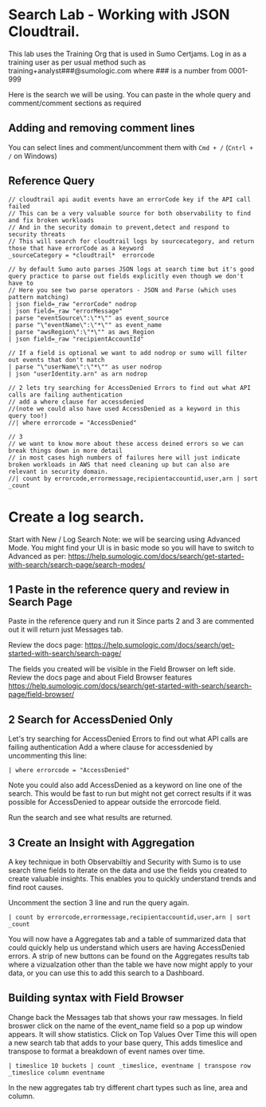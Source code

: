 # Search Lab - Working with JSON Cloudtrail.
This lab uses the Training Org that is used in Sumo Certjams.
Log in as a training user as per usual method such as training+analyst###@sumologic.com where ### is a number from 0001-999


Here is the search we will be using. 
You can paste in the whole query and comment/comment sections as required

## Adding and removing comment lines
You can select lines and comment/uncomment them with ```Cmd + /``` (```Cntrl + /``` on Windows)

## Reference Query
```
// cloudtrail api audit events have an errorCode key if the API call failed
// This can be a very valuable source for both observability to find and fix broken workloads
// And in the security domain to prevent,detect and respond to security threats
// This will search for cloudtrail logs by sourcecategory, and return those that have errorCode as a keyword
_sourceCategory = *cloudtrail*  errorcode

// by default Sumo auto parses JSON logs at search time but it's good query practice to parse out fields explicitly even though we don't have to
// Here you see two parse operators - JSON and Parse (which uses pattern matching)
| json field=_raw "errorCode" nodrop
| json field=_raw "errorMessage"
| parse "eventSource\":\"*\"" as event_source 
| parse "\"eventName\":\"*\"" as event_name 
| parse "awsRegion\":\"*\"" as aws_Region 
| json field=_raw "recipientAccountId"

// If a field is optional we want to add nodrop or sumo will filter out events that don't match
| parse "\"userName\":\"*\"" as user nodrop
| json "userIdentity.arn" as arn nodrop

// 2 lets try searching for AccessDenied Errors to find out what API calls are failing authentication
// add a where clause for accessdenied 
//(note we could also have used AccessDenied as a keyword in this query too!)
//| where errorcode = "AccessDenied"

// 3
// we want to know more about these access deined errors so we can break things down in more detail
// in most cases high numbers of failures here will just indicate broken workloads in AWS that need cleaning up but can also are relevant in security domain.
//| count by errorcode,errormessage,recipientaccountid,user,arn | sort _count
```

# Create a log search.
Start with New / Log Search
Note: we will be searcing using Advanced Mode. You might find your UI is in basic mode so you will have to switch to Advanced as per: https://help.sumologic.com/docs/search/get-started-with-search/search-page/search-modes/

## 1 Paste in the reference query and review in Search Page
Paste in the reference query and run it
Since parts 2 and 3 are commented out it will return just Messages tab.

Review the docs page: https://help.sumologic.com/docs/search/get-started-with-search/search-page/

The fields you created will be visible in the Field Browser on left side. Review the docs page and about Field Browser features https://help.sumologic.com/docs/search/get-started-with-search/search-page/field-browser/

## 2 Search for AccessDenied Only
Let's try searching for AccessDenied Errors to find out what API calls are failing authentication
Add a where clause for accessdenied by uncommenting this line:
```
| where errorcode = "AccessDenied"
```

Note you could also add AccessDenied as a keyword on line one of the search. This would be fast to run but might not get correct results if it was possible for AccessDenied to appear outside the errorcode field.

Run the search and see what results are returned.

## 3 Create an Insight with Aggregation
A key technique in both Observabiltiy and Security with Sumo is to use search time fields to iterate on the data and use the fields you created to create valuable insights. This enables you to quickly understand trends and find root causes.

Uncomment the section 3 line and run the query again.
```
| count by errorcode,errormessage,recipientaccountid,user,arn | sort _count
```

You will now have a Aggregates tab and a table of summarized data that could quickly help us understand which users are having AccessDenied errors. A strip of new buttons can be found on the Aggregates results tab where a vizualzation other than the table we have now might apply to your data, or you can use this to add this search to a Dashboard.

## Building syntax with Field Browser
Change back the Messages tab that shows your raw messages.
In field broswer click on the name of the event_name field so a pop up window appears. It will show statistics.
Click on Top Values Over Time
this will open a new search tab that adds to your base query, This adds timeslice and transpose to format a breakdown of event names over time.
```
| timeslice 10 buckets | count _timeslice, eventname | transpose row _timeslice column eventname
```

In the new aggregates tab try different chart types such as line, area and column.